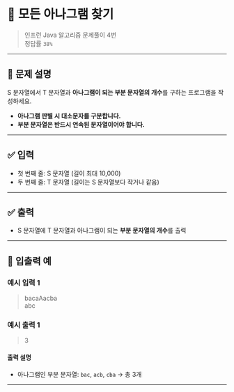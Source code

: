 # 🧮 모든 아나그램 찾기

> 인프런 Java 알고리즘 문제풀이 4번  
> 정답률 `38%`

---

## 📌 문제 설명

S 문자열에서 T 문자열과 **아나그램이 되는 부분 문자열의 개수**를 구하는 프로그램을 작성하세요.

- **아나그램 판별 시 대소문자를 구분합니다.**
- **부분 문자열은 반드시 연속된 문자열이어야 합니다.**

---

## ✅ 입력

- 첫 번째 줄: S 문자열 (길이 최대 10,000)
- 두 번째 줄: T 문자열 (길이는 S 문자열보다 작거나 같음)

---

## ✅ 출력

- S 문자열에 T 문자열과 아나그램이 되는 **부분 문자열의 개수**를 출력

---

## 🧾 입출력 예

### 예시 입력 1
> bacaAacba  
> abc

### 예시 출력 1
> 3

#### 출력 설명
- 아나그램인 부분 문자열: `bac`, `acb`, `cba` → 총 3개

---